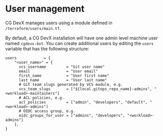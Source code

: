 # User management

CG DevX manages users using a module defined in `/terraform/users/main.tf`.

By default, a CG DevX installation will have one admin level machine user named `cgdevx-bot`.
You can create additional users by editing the `users` variable that has the following structure:

```hcl
users            = {
    "<user_name>" = {
      vcs_username         = "Git user name"
      email                = "User email"
      first_name           = "User first name"
      last_name            = "User last name"
      # Git team slugs generated by VCS module, e.g.
      vcs_team_slugs       = ["${local.gitops_repo_name}-admins", "<workload>-maintainers"]
      # ACL policies, e.g. 
      acl_policies         = ["admin", "developers", "default", "<workload>-admins"]
      # OIDC access group, e.g.
      oidc_groups_for_user = ["admins", "developers", "<workload>-admins"]
    },
}
```
